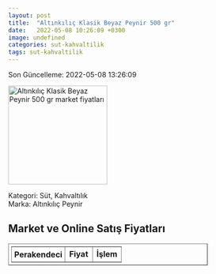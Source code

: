 ```yaml
---
layout: post
title:  "Altınkılıç Klasik Beyaz Peynir 500 gr"
date:   2022-05-08 10:26:09 +0300
image: undefined
categories: sut-kahvaltilik
tags: sut-kahvaltilik
---
```


Son Güncelleme: 2022-05-08 13:26:09

<img src="undefined" width="200" alt="Altınkılıç Klasik Beyaz Peynir 500 gr market fiyatları" />

Kategori: Süt, Kahvaltılık
<br />
Marka: Altınkılıç Peynir

<h2>Market ve Online Satış Fiyatları</h2>

<table border="1" style="padding: 5px;width:80%;">
  <tr>
    <td style="padding: 5px;"><strong>Perakendeci</strong></td>
    <td><strong>Fiyat</strong></td>
    <td><strong>İşlem</strong></td>
  </tr>
  
</table>
